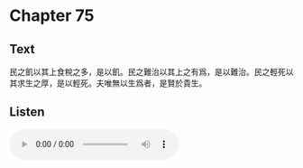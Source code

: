 # Chapter 75

## Text

民之飢以其上食稅之多，是以飢。民之難治以其上之有爲，是以難治。民之輕死以其求生之厚，是以輕死。夫唯無以生爲者，是賢於貴生。

## Listen

<audio controls>
  <source src="./generated_audio/daodejing_75.wav" type="audio/wav">
  Your browser does not support the audio element.
</audio>
